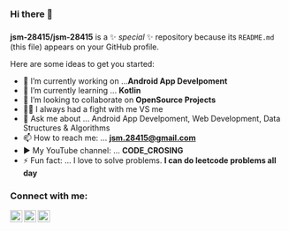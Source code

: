 ### Hi there 👋

###
**jsm-28415/jsm-28415** is a ✨ _special_ ✨ repository because its `README.md` (this file) appears on your GitHub profile.

Here are some ideas to get you started:

- 🔭 I’m currently working on ...**Android App Develpoment**
- 🌱 I’m currently learning ... **Kotlin**
- 👯 I’m looking to collaborate on **OpenSource Projects**
- 👊🤜 I always had a fight with me VS me 
- 💬 Ask me about ... Android App Develpoment, Web Development, Data Structures & Algorithms
- 📫 How to reach me: ... **jsm.28415@gmail.com**
- ▶️ My YouTube channel: ... **CODE_CROSING** 
- ⚡ Fun fact: ... I love to solve problems. **I can do leetcode problems all day**

### Connect with me:


[<img align="left" alt="CODE_CROSING | YouTube" width="22px" src="https://cdn.jsdelivr.net/npm/simple-icons@v3/icons/youtube.svg" />][youtube]

[<img align="left" alt="Himanshu Malik | LinkedIn" width="22px" src="https://cdn.jsdelivr.net/npm/simple-icons@v3/icons/linkedin.svg" />][linkedin]
[<img align="left" alt="its_himanshu2000 | Instagram" width="22px" src="https://cdn.jsdelivr.net/npm/simple-icons@v3/icons/instagram.svg" />][instagram]

<br />



[youtube]: https://www.youtube.com/channel/UCB56-AiILovestYUPiGq8ng
[instagram]: https://instagram.com/its_himanshu2000
[linkedin]: https://www.linkedin.com/in/himanshu-malik-54728917a/
[webdevplaylist]: 
[jsplaylist]: 
[cssplaylist]: 
[reactplaylist]: 
